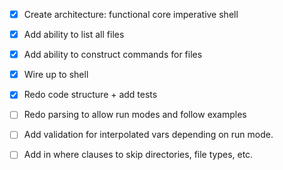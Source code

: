 - [x] Create architecture: functional core imperative shell
- [x] Add ability to list all files
- [x] Add ability to construct commands for files
- [x] Wire up to shell
- [x] Redo code structure + add tests
- [ ] Redo parsing to allow run modes and follow examples
- [ ] Add validation for interpolated vars depending on run mode.
- [ ] Add in where clauses to skip directories, file types, etc.


